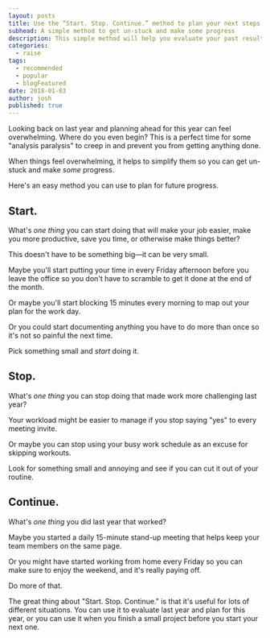 ```yaml
---
layout: posts
title: Use the “Start. Stop. Continue.” method to plan your next steps
subhead: A simple method to get un-stuck and make some progress
description: This simple method will help you evaluate your past results and plan for future progress.
categories:
  - raise
tags:
  - recommended
  - popular
  - blogFeatured
date: 2018-01-03
author: josh
published: true
---
```

Looking back on last year and planning ahead for this year can feel overwhelming. Where do you even begin? This is a perfect time for some "analysis paralysis" to creep in and prevent you from getting anything done.

When things feel overwhelming, it helps to simplify them so you can get un-stuck and make _some_ progress.

Here's an easy method you can use to plan for future progress.

## Start.

What's _one thing_ you can start doing that will make your job easier, make you more productive, save you time, or otherwise make things better?

This doesn't have to be something big—it can be very small.

Maybe you'll start putting your time in every Friday afternoon before you leave the office so you don't have to scramble to get it done at the end of the month.

Or maybe you'll start blocking 15 minutes every morning to map out your plan for the work day.

Or you could start documenting anything you have to do more than once so it's not so painful the next time.

Pick something small and _start_ doing it.

## Stop.

What's _one thing_ you can stop doing that made work more challenging last year?

Your workload might be easier to manage if you stop saying "yes" to every meeting invite.

Or maybe you can stop using your busy work schedule as an excuse for skipping workouts.

Look for something small and annoying and see if you can cut it out of your routine.

## Continue.

What's _one thing_ you did last year that worked?

Maybe you started a daily 15-minute stand-up meeting that helps keep your team members on the same page.

Or you might have started working from home every Friday so you can make sure to enjoy the weekend, and it's really paying off.

Do more of that.

The great thing about "Start. Stop. Continue." is that it's useful for lots of different situations. You can use it to evaluate last year and plan for this year, or you can use it when you finish a small project before you start your next one.
